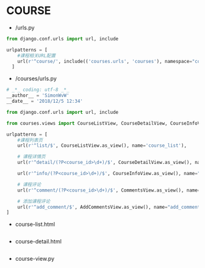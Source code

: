 #  COURSE
+ /urls.py
```python
from django.conf.urls import url, include

urlpatterns = [
    #课程相关URL配置
    url(r'^course/', include(('courses.urls', 'courses'), namespace="course")),
  ]

```
+ /courses/urls.py
```python
# _*_ coding: utf-8 _*_
__author__ = 'SimonWvW'
__date__ = '2018/12/5 12:34'

from django.conf.urls import url, include

from courses.views import CourseListView, CourseDetailView, CourseInfoView, CommentsView, AddCommentsView

urlpatterns = [
    #课程列表页
    url(r'^list/$', CourseListView.as_view(), name='course_list'),

    # 课程详情页
    url(r'^detail/(?P<course_id>\d+)/$', CourseDetailView.as_view(), name="course_detail"),

    url(r'^info/(?P<course_id>\d+)/$', CourseInfoView.as_view(), name="course_info"),

    # 课程评论
    url(r'^comment/(?P<course_id>\d+)/$', CommentsView.as_view(), name="course_comments"),

    # 添加课程评论
    url(r'^add_comment/$', AddCommentsView.as_view(), name="add_comment"),
]
```

+ course-list.html
```html

```
+ course-detail.html
```html

```

+ course-view.py
```python

```